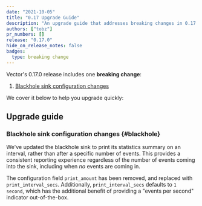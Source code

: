 ```yaml
---
date: "2021-10-05"
title: "0.17 Upgrade Guide"
description: "An upgrade guide that addresses breaking changes in 0.17.0"
authors: ["tobz"]
pr_numbers: []
release: "0.17.0"
hide_on_release_notes: false
badges:
  type: breaking change
---
```


Vector's 0.17.0 release includes one **breaking change**:

1. [Blackhole sink configuration changes](#blackhole)

We cover it below to help you upgrade quickly:

## Upgrade guide

### Blackhole sink configuration changes {#blackhole}

We've updated the blackhole sink to print its statistics summary on an interval, rather than after a
specific number of events.  This provides a consistent reporting experience regardless of the number
of events coming into the sink, including when _no_ events are coming in.

The configuration field `print_amount` has been removed, and replaced with `print_interval_secs`.
Additionally, `print_interval_secs` defaults to `1 second`, which has the additional benefit of
providing a "events per second" indicator out-of-the-box.
